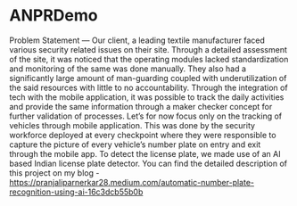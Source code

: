 # ANPRDemo
Problem Statement — Our client, a leading textile manufacturer faced various security related issues on their site. Through a detailed assessment of the site, it was noticed that the operating modules lacked standardization and monitoring of the same was done manually. They also had a significantly large amount of man-guarding coupled with underutilization of the said resources with little to no accountability. Through the integration of tech with the mobile application, it was possible to track the daily activities and provide the same information through a maker checker concept for further validation of processes.
Let’s for now focus only on the tracking of vehicles through mobile application. This was done by the security workforce deployed at every checkpoint where they were responsible to capture the picture of every vehicle’s number plate on entry and exit through the mobile app. To detect the license plate, we made use of an AI based Indian license plate detector.
You can find the detailed description of this project on my blog - https://pranjaliparnerkar28.medium.com/automatic-number-plate-recognition-using-ai-16c3dcb55b0b

